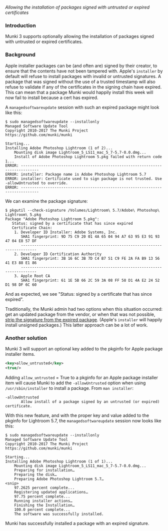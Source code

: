 _Allowing the installation of packages signed with untrusted or expired certificates_

### Introduction
Munki 3 supports optionally allowing the installation of packages signed with untrusted or expired certificates.

### Background
Apple installer packages can be (and often are) signed by their creator, to ensure that the contents have not been tampered with. Apple's `installer` by default will refuse to install packages with invalid or untrusted signatures. A package that was signed without the use of a trusted timestamp will also refuse to validate if any of the certificates in the signing chain have expired. This can mean that a package Munki would happily install this week will now fail to install because a cert has expired.

A `managedsoftwareupdate` session with such an expired package might look like this:
```
$ sudo managedsoftwareupdate --installonly
Managed Software Update Tool
Copyright 2010-2017 The Munki Project
https://github.com/munki/munki

Starting...
Installing Adobe Photoshop Lightroom (1 of 2)...
    Mounting disk image Lightroom_5_LS11_mac_5_7-5.7-0.0.dmg...
    Install of Adobe Photoshop Lightroom 5.pkg failed with return code 1...
ERROR: ------------------------------------------------------------------------------
ERROR: installer: Package name is Adobe Photoshop Lightroom 5.7
ERROR: installer: Certificate used to sign package is not trusted. Use -allowUntrusted to override.
ERROR: ------------------------------------------------------------------------------
```

We can examine the package signature:
```
$ pkgutil --check-signature /Volumes/Lightroom\ 5.7/Adobe\ Photoshop\ Lightroom\ 5.pkg 
Package "Adobe Photoshop Lightroom 5.pkg":
   Status: signed by a certificate that has since expired
   Certificate Chain:
    1. Developer ID Installer: Adobe Systems, Inc.
       SHA1 fingerprint: 9D 75 C9 20 01 4A 65 04 94 A7 63 95 E3 91 93 47 04 E8 57 DF
       -----------------------------------------------------------------------------
    2. Developer ID Certification Authority
       SHA1 fingerprint: 3B 16 6C 3B 7D C4 B7 51 C9 FE 2A FA B9 13 56 41 E3 88 E1 86
       -----------------------------------------------------------------------------
    3. Apple Root CA
       SHA1 fingerprint: 61 1E 5B 66 2C 59 3A 08 FF 58 D1 4A E2 24 52 D1 98 DF 6C 60
```

And as expected, we see "Status: signed by a certificate that has since expired".

Traditionally, the Munki admin had two options when this situation occurred: get an updated package from the vendor, or when that was not possible, [strip the signature from the expired package](https://managingosx.wordpress.com/2012/03/24/fixing-packages-with-expired-signatures/). (Apple's `installer` will happily install unsigned packages.) This latter approach can be a lot of work.

### Another solution
Munki 3 will support an optional key added to the pkginfo for Apple package installer items.
```xml
<key>allow_untrusted</key>
<true/>
```
Adding `allow_untrusted` = True to a pkginfo for an Apple package installer item will cause Munki to add the `-allowUntrusted` option when using `/usr/sbin/installer` to install a package. From `man installer`:
```
-allowUntrusted
       Allow install of a package signed by an untrusted (or expired) certificate.
```

With this new feature, and with the proper key and value added to the pkginfo for Lightroom 5.7, the `managedsoftwareupdate` session now looks like this:
```
$ sudo managedsoftwareupdate --installonly
Managed Software Update Tool
Copyright 2010-2017 The Munki Project
https://github.com/munki/munki

Starting...
Installing Adobe Photoshop Lightroom (1 of 1)...
    Mounting disk image Lightroom_5_LS11_mac_5_7-5.7-0.0.dmg...
    Preparing for installation…
    Preparing the disk…
    Preparing Adobe Photoshop Lightroom 5.7…
<snip>
    97.2625 percent complete...
    Registering updated applications…
    97.75 percent complete...
    Running installer actions…
    Finishing the Installation…
    100.0 percent complete...
    The software was successfully installed.
```
Munki has successfully installed a package with an expired signature.